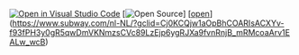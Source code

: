 [![Open in Visual Studio Code](https://classroom.github.com/assets/open-in-vscode-718a45dd9cf7e7f842a935f5ebbe5719a5e09af4491e668f4dbf3b35d5cca122.svg)](https://classroom.github.com/online_ide?assignment_repo_id=12365815&assignment_repo_type=AssignmentRepo)
[![Open Source](https://www.travelandleisure.com/thmb/uH1K1GZiMIzs4CaNGJEVEoaAKJc=/1500x0/filters:no_upscale():max_bytes(150000):strip_icc()/seal-dog-friendship-1-SEALDOGBFFS0120-3bd9d5f8f0ec4ec38d095745452b8313.jpg)]
[[open](https://media.timeout.com/images/105757031/image.jpg)](https://www.subway.com/nl-NL/?gclid=Cj0KCQjw1aOpBhCOARIsACXYv-f93fPH3y0gR5qwDmVKNmzsCVc89LzEjp6ygRJXa9fvnRnjB_mRMcoaArv1EALw_wcB)
